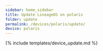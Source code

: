 ```yaml
---
sidebar: home_sidebar
title: Update LineageOS on polaris
folder: update
permalink: /devices/polaris/update/
device: polaris
---
```

{% include templates/device_update.md %}

